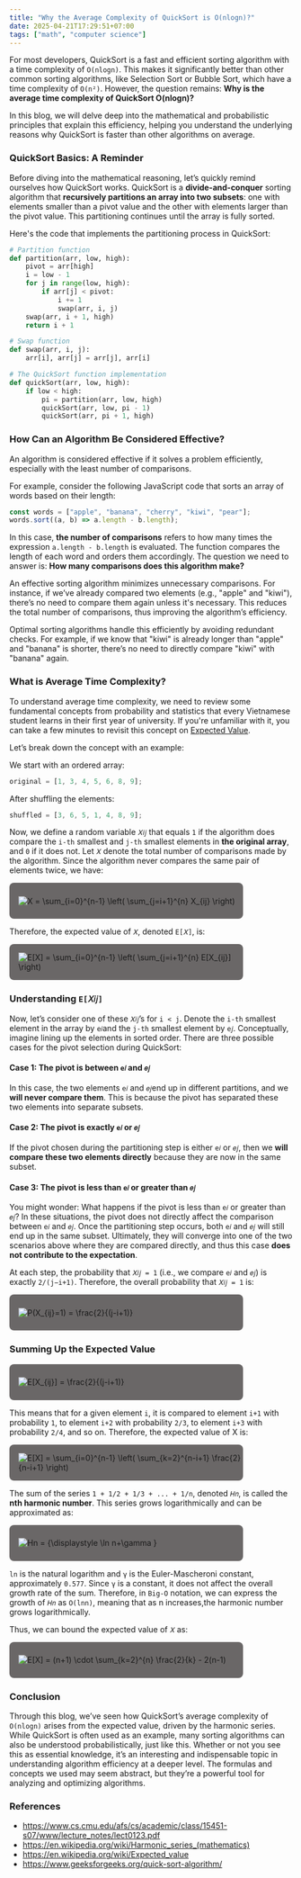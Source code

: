 ```yaml
---
title: "Why the Average Complexity of QuickSort is O(nlogn)?"
date: 2025-04-21T17:29:51+07:00
tags: ["math", "computer science"]
---
```


For most developers, QuickSort is a fast and efficient sorting algorithm with a time complexity of `O(nlogn)`. This makes it significantly better than other common sorting algorithms, like Selection Sort or Bubble Sort, which have a time complexity of `O(n²)`. However, the question remains: **Why is the average time complexity of QuickSort O(nlogn)?**

In this blog, we will delve deep into the mathematical and probabilistic principles that explain this efficiency, helping you understand the underlying reasons why QuickSort is faster than other algorithms on average.

### QuickSort Basics: A Reminder

Before diving into the mathematical reasoning, let’s quickly remind ourselves how QuickSort works. QuickSort is a **divide-and-conquer** sorting algorithm that **recursively partitions an array into two subsets**: one with elements smaller than a pivot value and the other with elements larger than the pivot value. This partitioning continues until the array is fully sorted.

Here's the code that implements the partitioning process in QuickSort:

```python
# Partition function
def partition(arr, low, high):
    pivot = arr[high]
    i = low - 1
    for j in range(low, high):
        if arr[j] < pivot:
            i += 1
            swap(arr, i, j)
    swap(arr, i + 1, high)
    return i + 1

# Swap function
def swap(arr, i, j):
    arr[i], arr[j] = arr[j], arr[i]

# The QuickSort function implementation
def quickSort(arr, low, high):
    if low < high:
        pi = partition(arr, low, high)
        quickSort(arr, low, pi - 1)
        quickSort(arr, pi + 1, high)
```

### How Can an Algorithm Be Considered Effective?

An algorithm is considered effective if it solves a problem efficiently, especially with the least number of comparisons.

For example, consider the following JavaScript code that sorts an array of words based on their length:

```javascript
const words = ["apple", "banana", "cherry", "kiwi", "pear"];
words.sort((a, b) => a.length - b.length);
```

In this case, **the number of comparisons** refers to how many times the expression `a.length - b.length` is evaluated. The function compares the length of each word and orders them accordingly. The question we need to answer is: **How many comparisons does this algorithm make?**

An effective sorting algorithm minimizes unnecessary comparisons. For instance, if we’ve already compared two elements (e.g., "apple" and "kiwi"), there’s no need to compare them again unless it's necessary. This reduces the total number of comparisons, thus improving the algorithm’s efficiency.

Optimal sorting algorithms handle this efficiently by avoiding redundant checks. For example, if we know that "kiwi" is already longer than "apple" and "banana" is shorter, there’s no need to directly compare "kiwi" with "banana" again.

### What is Average Time Complexity?

To understand average time complexity, we need to review some fundamental concepts from probability and statistics that every Vietnamese student learns in their first year of university. If you're unfamiliar with it, you can take a few minutes to revisit this concept on [Expected Value](https://vi.wikipedia.org/wiki/Gi%C3%A1_tr%E1%BB%8B_k%E1%BB%B3_v%E1%BB%8Dng).

Let’s break down the concept with an example:

We start with an ordered array:

```javascript
original = [1, 3, 4, 5, 6, 8, 9];
```

After shuffling the elements:

```javascript
shuffled = [3, 6, 5, 1, 4, 8, 9];
```

Now, we define a random variable `𝑋𝑖𝑗` that equals `1` if the algorithm does compare the
`i-th` smallest and `j-th` smallest elements in **the original array**, and `0` if it does not. Let `𝑋` denote the total number of comparisons made by the algorithm. Since the algorithm never compares the same pair of elements twice, we have:

<div style="display: inline-block; background-color: #6A6767; width: 25rem; height: 4rem;padding-left: 1rem; align-items: center; display:flex; border-radius: 8px;">
    <img src="https://latex.codecogs.com/svg.latex?\color{white}X = \sum_{i=0}^{n-1} \left( \sum_{j=i+1}^{n} X_{ij} \right)" title="X = \sum_{i=0}^{n-1} \left( \sum_{j=i+1}^{n} X_{ij} \right)" />
</div>

Therefore, the expected value of `𝑋`, denoted `E[𝑋]`, is:

<div style="display: inline-block; background-color: #6A6767; width: 25rem; height: 4rem;padding-left: 1rem; align-items: center; display:flex; border-radius: 8px;">
    <img src="https://latex.codecogs.com/svg.latex?\color{white}E[X] = \sum_{i=0}^{n-1} \left( \sum_{j=i+1}^{n} E[X_{ij}] \right)" title="E[X] = \sum_{i=0}^{n-1} \left( \sum_{j=i+1}^{n} E[X_{ij}] \right)" />
</div>

### Understanding `E[𝑋𝑖𝑗]`

Now, let’s consider one of these `𝑋𝑖𝑗`’s for `i < j`. Denote the `i-th` smallest element in the array by `e𝑖`and the `j-th` smallest element by `e𝑗`. Conceptually, imagine lining up the elements in sorted order. There are three possible cases for the pivot selection during QuickSort:

#### Case 1: The pivot is between `e𝑖` and `𝑒𝑗`

In this case, the two elements `e𝑖` and `𝑒𝑗`end up in different partitions, and we **will never compare them**. This is because the pivot has separated these two elements into separate subsets.

#### Case 2: The pivot is exactly `e𝑖` or `𝑒𝑗`

If the pivot chosen during the partitioning step is either `e𝑖` or `𝑒𝑗`, then we **will compare these two elements directly** because they are now in the same subset.

#### Case 3: The pivot is less than `e𝑖` or greater than `𝑒𝑗`

You might wonder: What happens if the pivot is less than `e𝑖` or greater than `𝑒𝑗`? In these situations, the pivot does not directly affect the comparison between `e𝑖` and `𝑒𝑗`. Once the partitioning step occurs, both `e𝑖` and `𝑒𝑗` will still end up in the same subset. Ultimately, they will converge into one of the two scenarios above where they are compared directly, and thus this case **does not contribute to the expectation**.

At each step, the probability that `𝑋𝑖𝑗 = 1` (i.e., we compare `e𝑖` and `𝑒𝑗`) is exactly `2/(j−i+1)`. Therefore, the overall probability that
`𝑋𝑖𝑗 = 1` is:

<div style="display: inline-block; background-color: #6A6767; width: 25rem; height: 4rem;padding-left: 1rem; align-items: center; display:flex; border-radius: 8px;">
    <img src="https://latex.codecogs.com/svg.latex?\color{white}P(X_{ij} = 1) = \frac{2}{(j-i+1)}" title="P(X_{ij}=1) = \frac{2}{(j-i+1)}" />
</div>

### Summing Up the Expected Value

<div style="display: inline-block; background-color: #6A6767; width: 25rem; height: 4rem;padding-left: 1rem; align-items: center; display:flex; border-radius: 8px;">
    <img src="https://latex.codecogs.com/svg.latex?\color{white}E[X_{ij}] = \frac{2\cdot{1} + (j-i-1)\cdot{0}}{(j-i+1)} = \frac{2}{j-i+1}" title="E[X_{ij}] = \frac{2}{(j-i+1)}" />
</div>

This means that for a given element `i`, it is compared to element `i+1` with probability `1`, to element `i+2` with probability `2/3`, to element `i+3` with probability `2/4`, and so on. Therefore, the expected value of X is:

<div style="display: inline-block; background-color: #6A6767; width: 25rem; height: 4rem;padding-left: 1rem; align-items: center; display:flex; border-radius: 8px;">
    <img src="https://latex.codecogs.com/svg.latex?\color{white}E[X] = 2 \cdot{\sum_{i=1}^{n-1} \left(\frac{1}{2}+\frac{1}{3}+\frac{1}{4}+...+\frac{1}{n-i+1} \right)}" title="E[X] = \sum_{i=0}^{n-1} \left( \sum_{k=2}^{n-i+1} \frac{2}{n-i+1} \right)" />
</div>

The sum of the series `1 + 1/2 + 1/3 + ... + 1/n`, denoted `𝐻𝑛`, is called the **nth harmonic number**. This series grows logarithmically and can be approximated as:

<div style="display: inline-block; background-color: #6A6767; width: 25rem; height: 4rem;padding-left: 1rem; align-items: center; display:flex; border-radius: 8px;">
    <img src="https://latex.codecogs.com/svg.latex?\color{white}Hn = {\displaystyle \ln n+\gamma }" title="Hn = {\displaystyle \ln n+\gamma }" />
</div>

`ln` is the natural logarithm and `γ` is the Euler-Mascheroni constant, approximately `0.577`. Since `γ` is a constant, it does not affect the overall growth rate of the sum. Therefore, in `Big-O` notation, we can express the growth of `𝐻𝑛` as `O(lnn)`, meaning that as n increases,the harmonic number grows logarithmically.

Thus, we can bound the expected value of `𝑋` as:

<div style="display: inline-block; background-color: #6A6767; width: 25rem; height: 4rem;padding-left: 1rem; align-items: center; display:flex; border-radius: 8px;">
    <img src="https://latex.codecogs.com/svg.latex?\color{white}E[X] \leq 2\cdot{(n-1)} \cdot{(Hn - 1)} < 2 \cdot{\ln n \cdot{n}}" title="E[X] = (n+1) \cdot \sum_{k=2}^{n} \frac{2}{k} - 2(n-1)" />
</div>

### Conclusion

Through this blog, we’ve seen how QuickSort’s average complexity of `O(nlogn)` arises from the expected value, driven by the harmonic series. While QuickSort is often used as an example, many sorting algorithms can also be understood probabilistically, just like this. Whether or not you see this as essential knowledge, it’s an interesting and indispensable topic in understanding algorithm efficiency at a deeper level. The formulas and concepts we used may seem abstract, but they’re a powerful tool for analyzing and optimizing algorithms.

### References

- https://www.cs.cmu.edu/afs/cs/academic/class/15451-s07/www/lecture_notes/lect0123.pdf
- https://en.wikipedia.org/wiki/Harmonic_series_(mathematics)
- https://en.wikipedia.org/wiki/Expected_value
- https://www.geeksforgeeks.org/quick-sort-algorithm/
